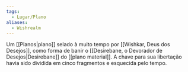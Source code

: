 ```yaml
---
tags:
  - Lugar/Plano
aliases:
  - Wishrealm
---
```

Um [[Planos|plano]] selado à muito tempo por [[Wishkar, Deus dos Desejos]], como forma de banir o [[Desirebane, o Devorador de Desejos|Desirebane]] do [[plano material]]. A chave para sua libertação havia sido dividida em cinco fragmentos e esquecida pelo tempo.
